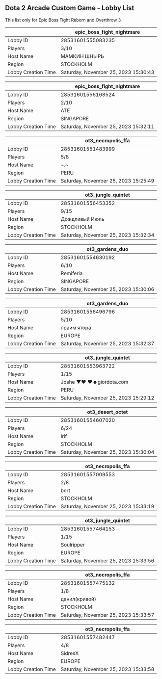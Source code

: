 ## Dota 2 Arcade Custom Game - Lobby List

This list only for Epic Boss Fight Reborn and Overthrow 3

|  | epic_boss_fight_nightmare |
| ------ | ------ |
| Lobby ID | 28531601555083235 |
| Players | 3/10 |
| Host Name | МАМКИН ШНЫРЬ |
| Region | STOCKHOLM |
| Lobby Creation Time | Saturday, November 25, 2023 15:30:43 |


|  | epic_boss_fight_nightmare |
| ------ | ------ |
| Lobby ID | 28531601556168524 |
| Players | 2/10 |
| Host Name | ATE |
| Region | SINGAPORE |
| Lobby Creation Time | Saturday, November 25, 2023 15:32:11 |


|  | ot3_necropolis_ffa |
| ------ | ------ |
| Lobby ID | 28531601551483999 |
| Players | 5/8 |
| Host Name | ~.~ |
| Region | PERU |
| Lobby Creation Time | Saturday, November 25, 2023 15:25:49 |


|  | ot3_jungle_quintet |
| ------ | ------ |
| Lobby ID | 28531601556453352 |
| Players | 9/15 |
| Host Name | Дождливый Июль |
| Region | STOCKHOLM |
| Lobby Creation Time | Saturday, November 25, 2023 15:32:34 |


|  | ot3_gardens_duo |
| ------ | ------ |
| Lobby ID | 28531601554630192 |
| Players | 6/10 |
| Host Name | Remiferia |
| Region | SINGAPORE |
| Lobby Creation Time | Saturday, November 25, 2023 15:30:06 |


|  | ot3_gardens_duo |
| ------ | ------ |
| Lobby ID | 28531601556496796 |
| Players | 5/10 |
| Host Name | праим ятора |
| Region | EUROPE |
| Lobby Creation Time | Saturday, November 25, 2023 15:32:37 |


|  | ot3_jungle_quintet |
| ------ | ------ |
| Lobby ID | 28531601553963722 |
| Players | 1/15 |
| Host Name | Joshe ▼♥ ♥☻giordota.com |
| Region | PERU |
| Lobby Creation Time | Saturday, November 25, 2023 15:29:12 |


|  | ot3_desert_octet |
| ------ | ------ |
| Lobby ID | 28531601554607020 |
| Players | 6/24 |
| Host Name | Irif |
| Region | STOCKHOLM |
| Lobby Creation Time | Saturday, November 25, 2023 15:30:04 |


|  | ot3_necropolis_ffa |
| ------ | ------ |
| Lobby ID | 28531601557009553 |
| Players | 2/8 |
| Host Name | bert |
| Region | STOCKHOLM |
| Lobby Creation Time | Saturday, November 25, 2023 15:33:19 |


|  | ot3_jungle_quintet |
| ------ | ------ |
| Lobby ID | 28531601557464153 |
| Players | 1/15 |
| Host Name | Soulripper |
| Region | EUROPE |
| Lobby Creation Time | Saturday, November 25, 2023 15:33:56 |


|  | ot3_necropolis_ffa |
| ------ | ------ |
| Lobby ID | 28531601557475132 |
| Players | 1/8 |
| Host Name | данил(кривой) |
| Region | STOCKHOLM |
| Lobby Creation Time | Saturday, November 25, 2023 15:33:57 |


|  | ot3_necropolis_ffa |
| ------ | ------ |
| Lobby ID | 28531601557482447 |
| Players | 4/8 |
| Host Name | SidresX |
| Region | EUROPE |
| Lobby Creation Time | Saturday, November 25, 2023 15:33:58 |



